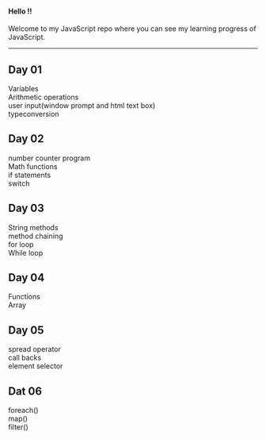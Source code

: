 <h4>Hello !!</h4>
Welcome to my JavaScript repo where you can see my learning progress of JavaScript.
<hr>
<h2>Day 01</h2>
Variables<br>
Arithmetic operations<br>
user input(window prompt and html text box)<br>
typeconversion<br>
<h2>Day 02</h2>
number counter program<br>
Math functions<br>
if statements<br>
switch<br>
<h2>Day 03</h2>
String methods<br>
method chaining<br>
for loop<br>
While loop<br>
<h2>Day 04</h2>
Functions<br>
Array<br>
<h2>Day 05</h2>
spread operator<br>call backs<br>element selector<br>
<h2>Dat 06</h2>
foreach()<br>map()<br>filter()<br>
